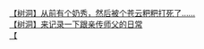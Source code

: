 [【树洞】从前有个奶秀，然后被个苍云粑粑打死了……](http://tieba.baidu.com/p/3530328658?see_lz=1&pn=)   
[【树洞】来记录一下跟亲传师父的日常](http://tieba.baidu.com/p/3530308047?see_lz=1&pn=)   
[【](http://tieba.baidu.com/p/3530386215?see_lz=1&pn=)   
